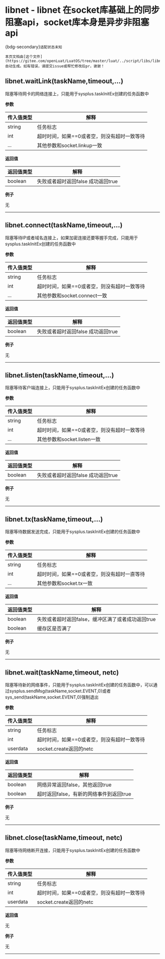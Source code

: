 # libnet - libnet 在socket库基础上的同步阻塞api，socket库本身是异步非阻塞api

{bdg-secondary}`适配状态未知`

```{note}
本页文档由[这个文件](https://gitee.com/openLuat/LuatOS/tree/master/luat/../script/libs/libnet.lua)自动生成。如有错误，请提交issue或帮忙修改后pr，谢谢！
```


## libnet.waitLink(taskName,timeout,...)



阻塞等待网卡的网络连接上，只能用于sysplus.taskInitEx创建的任务函数中

**参数**

|传入值类型|解释|
|-|-|
|string|任务标志|
|int|超时时间，如果==0或者空，则没有超时一致等待|
|...|其他参数和socket.linkup一致|

**返回值**

|返回值类型|解释|
|-|-|
|boolean|失败或者超时返回false 成功返回true|

**例子**

无

---

## libnet.connect(taskName,timeout,...)



阻塞等待IP或者域名连接上，如果加密连接还要等握手完成，只能用于sysplus.taskInitEx创建的任务函数中

**参数**

|传入值类型|解释|
|-|-|
|string|任务标志|
|int|超时时间，如果==0或者空，则没有超时一致等待|
|...|其他参数和socket.connect一致|

**返回值**

|返回值类型|解释|
|-|-|
|boolean|失败或者超时返回false 成功返回true|

**例子**

无

---

## libnet.listen(taskName,timeout,...)



阻塞等待客户端连接上，只能用于sysplus.taskInitEx创建的任务函数中

**参数**

|传入值类型|解释|
|-|-|
|string|任务标志|
|int|超时时间，如果==0或者空，则没有超时一致等待|
|...|其他参数和socket.listen一致|

**返回值**

|返回值类型|解释|
|-|-|
|boolean|失败或者超时返回false 成功返回true|

**例子**

无

---

## libnet.tx(taskName,timeout,...)



阻塞等待数据发送完成，只能用于sysplus.taskInitEx创建的任务函数中

**参数**

|传入值类型|解释|
|-|-|
|string|任务标志|
|int|超时时间，如果==0或者空，则没有超时一直等待|
|...|其他参数和socket.tx一致|

**返回值**

|返回值类型|解释|
|-|-|
|boolean|失败或者超时返回false，缓冲区满了或者成功返回true|
|boolean|缓存区是否满了|

**例子**

无

---

## libnet.wait(taskName,timeout, netc)



阻塞等待新的网络事件，只能用于sysplus.taskInitEx创建的任务函数中，可以通过sysplus.sendMsg(taskName,socket.EVENT,0)或者sys_send(taskName,socket.EVENT,0)强制退出

**参数**

|传入值类型|解释|
|-|-|
|string|任务标志|
|int|超时时间，如果==0或者空，则没有超时一致等待|
|userdata|socket.create返回的netc|

**返回值**

|返回值类型|解释|
|-|-|
|boolean|网络异常返回false，其他返回true|
|boolean|超时返回false，有新的网络事件到返回true|

**例子**

无

---

## libnet.close(taskName,timeout, netc)



阻塞等待网络断开连接，只能用于sysplus.taskInitEx创建的任务函数中

**参数**

|传入值类型|解释|
|-|-|
|string|任务标志|
|int|超时时间，如果==0或者空，则没有超时一致等待|
|userdata|socket.create返回的netc|

**返回值**

无

**例子**

无

---

